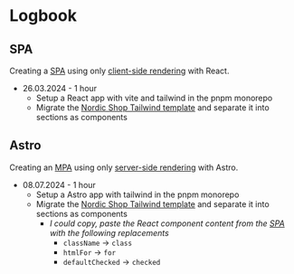 # Logbook

## SPA

Creating a [SPA](history.md#historic-context-of-web-development) using only [client-side rendering](strategies.md#client-side-rendering-csr) with React.

- 26.03.2024 - 1 hour
  - Setup a React app with vite and tailwind in the pnpm monorepo
  - Migrate the [Nordic Shop Tailwind template](https://github.com/tailwindtoolbox/Nordic-Store/blob/master/index.html) and separate it into sections as components

## Astro

Creating an [MPA](history.md#historic-context-of-web-development) using only [server-side rendering](strategies.md#pure-server-side-rendering-ssr) with Astro.

- 08.07.2024 - 1 hour
  - Setup a Astro app with tailwind in the pnpm monorepo
  - Migrate the [Nordic Shop Tailwind template](https://github.com/tailwindtoolbox/Nordic-Store/blob/master/index.html) and separate it into sections as components
    - _I could copy, paste the React component content from the [SPA](#spa) with the following replacements_
      - `className` -> `class`
      - `htmlFor` -> `for`
      - `defaultChecked` -> `checked`